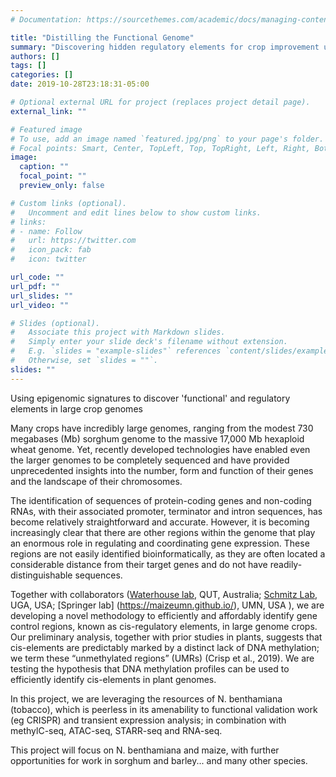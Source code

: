 ```yaml
---
# Documentation: https://sourcethemes.com/academic/docs/managing-content/

title: "Distilling the Functional Genome"
summary: "Discovering hidden regulatory elements for crop improvement using epigenomics"
authors: []
tags: []
categories: []
date: 2019-10-28T23:18:31-05:00

# Optional external URL for project (replaces project detail page).
external_link: ""

# Featured image
# To use, add an image named `featured.jpg/png` to your page's folder.
# Focal points: Smart, Center, TopLeft, Top, TopRight, Left, Right, BottomLeft, Bottom, BottomRight.
image:
  caption: ""
  focal_point: ""
  preview_only: false

# Custom links (optional).
#   Uncomment and edit lines below to show custom links.
# links:
# - name: Follow
#   url: https://twitter.com
#   icon_pack: fab
#   icon: twitter

url_code: ""
url_pdf: ""
url_slides: ""
url_video: ""

# Slides (optional).
#   Associate this project with Markdown slides.
#   Simply enter your slide deck's filename without extension.
#   E.g. `slides = "example-slides"` references `content/slides/example-slides.md`.
#   Otherwise, set `slides = ""`.
slides: ""
---
```


Using epigenomic signatures to discover 'functional' and regulatory elements in large crop genomes

Many crops have incredibly large genomes, ranging from the modest 730 megabases (Mb) sorghum genome to the massive 17,000 Mb hexaploid wheat genome. Yet, recently developed technologies have enabled even the larger genomes to be completely sequenced and have provided unprecedented insights into the number, form and function of their genes and the landscape of their chromosomes.

The identification of sequences of protein-coding genes and non-coding RNAs, with their associated promoter, terminator and intron sequences, has become relatively straightforward and accurate. However, it is becoming increasingly clear that there are other regions within the genome that play an enormous role in regulating and coordinating gene expression. These regions are not easily identified bioinformatically, as they are often located a considerable distance from their target genes and do not have readily-distinguishable sequences.

Together with collaborators ([Waterhouse lab](http://www.waterhouse-lab.com/main/index_lab.html), QUT, Australia; [Schmitz Lab](http://schmitzlab.genetics.uga.edu/), UGA, USA; [Springer lab] (https://maizeumn.github.io/), UMN, USA ), we are developing a novel methodology to efficiently and affordably identify gene control regions, known as ​cis​-regulatory elements, in large genome crops. Our preliminary analysis, together with prior studies in plants, suggests that ​cis-​elements are predictably marked by a distinct lack of DNA methylation; we term these “unmethylated regions” (UMRs) ​(Crisp et al., 2019)​. We are testing the hypothesis that DNA methylation profiles can be used to efficiently identify ​cis​-elements in plant genomes.

In this project, we are leveraging the resources of ​N. benthamiana (tobacco), which is peerless in its amenability to functional validation work (eg CRISPR) and transient expression analysis; in combination with methylC-seq, ATAC-seq, STARR-seq and RNA-seq.

This project will focus on ​N. benthamiana and maize, with further opportunities for work in sorghum and barley... and many other species.
